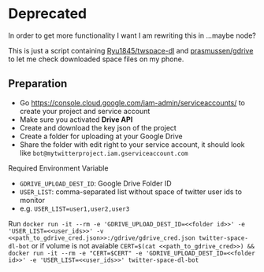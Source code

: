 # Deprecated
In order to get more functionality I want I am rewriting this in ...maybe node? 

This is just a script containing [Ryu1845/twspace-dl](https://github.com/Ryu1845/twspace-dl) and [prasmussen/gdrive](https://github.com/prasmussen/gdrive) to let me check downloaded space files on my phone.

## Preparation

- Go https://console.cloud.google.com/iam-admin/serviceaccounts/ to create your project and service account
- Make sure you activated **Drive API**
- Create and download the key json of the project
- Create a folder for uploading at your Google Drive
- Share the folder with edit right to your service account, it should look like `bot@mytwitterproject.iam.gserviceaccount.com`

Required Environment Variable
- `GDRIVE_UPLOAD_DEST_ID`: Google Drive Folder ID
- `USER_LIST`: comma-separated list without space of twitter user ids to monitor
- e.g. `USER_LIST=user1,user2,user3`

Run `docker run -it --rm -e 'GDRIVE_UPLOAD_DEST_ID=<<folder id>>' -e 'USER_LIST=<<user_ids>>' -v <<path_to_gdrive_cred.json>>:/gdrive/gdrive_cred.json twitter-space-dl-bot`
or if volume is not avaiable
`CERT=$(cat <<path_to_gdrive_cred>>) && docker run -it --rm -e "CERT=$CERT" -e 'GDRIVE_UPLOAD_DEST_ID=<<folder id>>' -e 'USER_LIST=<<user_ids>>' twitter-space-dl-bot`
